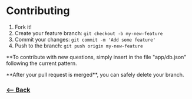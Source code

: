 # Contributing

1.  Fork it!
2.  Create your feature branch: `git checkout -b my-new-feature`
3.  Commit your changes: `git commit -m 'Add some feature'`
4.  Push to the branch: `git push origin my-new-feature`

\*\*To contribute with new questions, simply insert in the file "app/db.json" following the current pattern.

\*\*After your pull request is merged\*\*, you can safely delete your branch.

### [<-- Back](https://github.com/mariorodeghiero/react-githubgist-interview)
